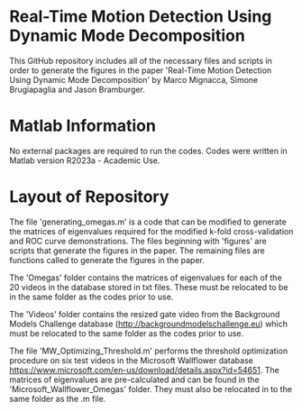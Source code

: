 # Real-Time Motion Detection Using Dynamic Mode Decomposition 

This GitHub repository includes all of the necessary files and scripts in order to generate the figures in the paper 'Real-Time Motion Detection Using Dynamic Mode Decomposition' by Marco Mignacca, Simone Brugiapaglia and Jason Bramburger. 

# Matlab Information 

No external packages are required to run the codes. Codes were written in Matlab version R2023a - Academic Use. 

# Layout of Repository 

The file 'generating_omegas.m' is a code that can be modified to generate the matrices of eigenvalues required for the modified k-fold cross-validation and ROC curve demonstrations. 
The files beginning with 'figures' are scripts that generate the figures in the paper.
The remaining files are functions called to generate the figures in the paper. 

The 'Omegas' folder contains the matrices of eigenvalues for each of the 20 videos in the database stored in txt files. These must be relocated to be in the same folder as the codes prior to use. 

The 'Videos' folder contains the resized gate video from the Background Models Challenge database (http://backgroundmodelschallenge.eu) which must be relocated to the same folder as the codes prior to use. 

The file 'MW_Optimizing_Threshold.m' performs the threshold optimization procedure on six test videos in the Microsoft Wallflower database https://www.microsoft.com/en-us/download/details.aspx?id=54651. The matrices of eigenvalues are pre-calculated and can be found in the 'Microsoft_Wallflower_Omegas' folder. They must also be relocated in to the same folder as the .m file. 
